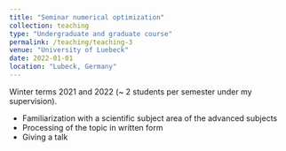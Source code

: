 ```yaml
---
title: "Seminar numerical optimization"
collection: teaching
type: "Undergraduate and graduate course"
permalink: /teaching/teaching-3
venue: "University of Luebeck"
date: 2022-01-01
location: "Lubeck, Germany"
---
```


Winter terms 2021 and 2022 (~ 2 students per semester under my supervision).

- Familiarization with a scientific subject area of the advanced subjects
- Processing of the topic in written form
- Giving a talk
